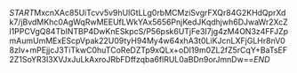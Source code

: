 $START$MxcnXAc85UiTcvv5v9hUlGtLLg0rbMCMziSvgrFXQr84G2KHdQprXdk7/jBvdMKhc0AgWqRwMEEUfLWkYAx5656PnjKedJKqdhjwh6DJwaWr2XcZl1PPCVgQ84TbINTBP4DwKnESkpcS/P56psk6UTjFe3I7jg4zM4ON3z4FFJZpmAumUmMExEScpVpak22U09tyH94My4w64xhA3t0LiKJcnLXFjGLHr8nV08zIv+mPEjjcJ3TiTkwC0huTCoReDZTp9xQLx+oDI19m0ZL2fZ5rCqY+BaTsEF2Z1SoYR3l3XVJxJuLkAxroJRbFDffzqba6flRUL0aBDn9orJmnDw==$END$